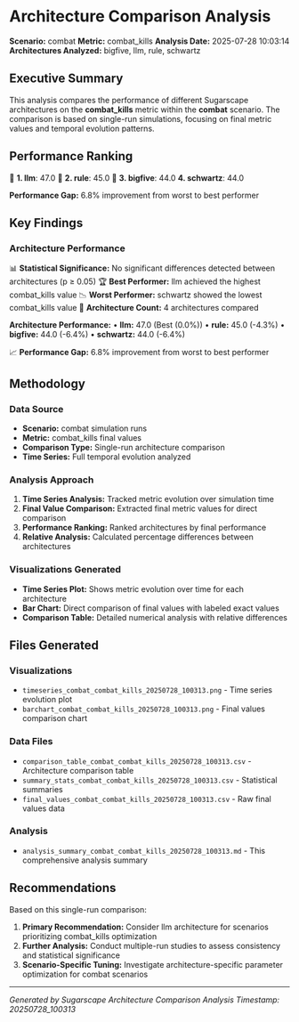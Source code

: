 # Architecture Comparison Analysis

**Scenario:** combat
**Metric:** combat_kills
**Analysis Date:** 2025-07-28 10:03:14
**Architectures Analyzed:** bigfive, llm, rule, schwartz

## Executive Summary

This analysis compares the performance of different Sugarscape architectures on the **combat_kills** metric within the **combat** scenario. The comparison is based on single-run simulations, focusing on final metric values and temporal evolution patterns.

## Performance Ranking

🥇 **1. llm**: 47.0
🥈 **2. rule**: 45.0
🥉 **3. bigfive**: 44.0
   **4. schwartz**: 44.0

**Performance Gap:** 6.8% improvement from worst to best performer

## Key Findings

### Architecture Performance
📊 **Statistical Significance:** No significant differences detected between architectures (p ≥ 0.05)
🏆 **Best Performer:** llm achieved the highest combat_kills value
📉 **Worst Performer:** schwartz showed the lowest combat_kills value
🔢 **Architecture Count:** 4 architectures compared

**Architecture Performance:**
• **llm:** 47.0 (Best (0.0%))
• **rule:** 45.0 (-4.3%)
• **bigfive:** 44.0 (-6.4%)
• **schwartz:** 44.0 (-6.4%)

📈 **Performance Gap:** 6.8% improvement from worst to best performer

## Methodology

### Data Source
- **Scenario:** combat simulation runs
- **Metric:** combat_kills final values
- **Comparison Type:** Single-run architecture comparison
- **Time Series:** Full temporal evolution analyzed

### Analysis Approach
1. **Time Series Analysis:** Tracked metric evolution over simulation time
2. **Final Value Comparison:** Extracted final metric values for direct comparison
3. **Performance Ranking:** Ranked architectures by final performance
4. **Relative Analysis:** Calculated percentage differences between architectures

### Visualizations Generated
- **Time Series Plot:** Shows metric evolution over time for each architecture
- **Bar Chart:** Direct comparison of final values with labeled exact values
- **Comparison Table:** Detailed numerical analysis with relative differences

## Files Generated

### Visualizations
- `timeseries_combat_combat_kills_20250728_100313.png` - Time series evolution plot
- `barchart_combat_combat_kills_20250728_100313.png` - Final values comparison chart

### Data Files
- `comparison_table_combat_combat_kills_20250728_100313.csv` - Architecture comparison table
- `summary_stats_combat_combat_kills_20250728_100313.csv` - Statistical summaries
- `final_values_combat_combat_kills_20250728_100313.csv` - Raw final values data

### Analysis
- `analysis_summary_combat_combat_kills_20250728_100313.md` - This comprehensive analysis summary

## Recommendations

Based on this single-run comparison:
1. **Primary Recommendation:** Consider llm architecture for scenarios prioritizing combat_kills optimization
2. **Further Analysis:** Conduct multiple-run studies to assess consistency and statistical significance
3. **Scenario-Specific Tuning:** Investigate architecture-specific parameter optimization for combat scenarios


---
*Generated by Sugarscape Architecture Comparison Analysis*
*Timestamp: 20250728_100313*
